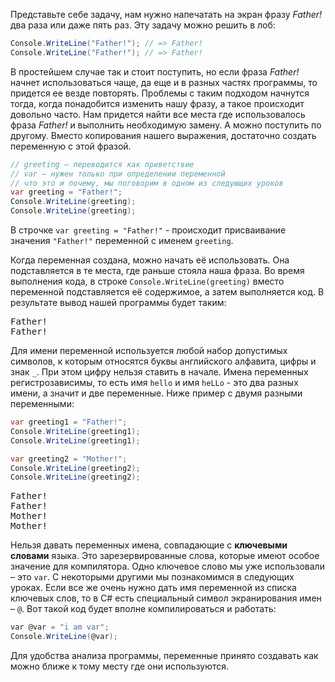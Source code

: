
Представьте себе задачу, нам нужно напечатать на экран фразу *Father!* два раза или даже пять раз. Эту задачу можно решить в лоб:

```cs
Console.WriteLine("Father!"); // => Father!
Console.WriteLine("Father!"); // => Father!
```

В простейшем случае так и стоит поступить, но если фраза *Father!* начнет использоваться чаще, да еще и в разных частях программы, то придется ее везде повторять. Проблемы с таким подходом начнутся тогда, когда понадобится изменить нашу фразу, а такое происходит довольно часто. Нам придется найти все места где использовалось фраза *Father!* и выполнить необходимую замену. А можно поступить по другому. Вместо копирования нашего выражения, достаточно создать переменную с этой фразой.

```cs
// greeting – переводится как приветствие
// var – нужен только при определении переменной
// что это и почему, мы поговорим в одном из следующих уроков
var greeting = "Father!";
Console.WriteLine(greeting);
Console.WriteLine(greeting);
```

В строчке `var greeting = "Father!"` - происходит присваивание значения `"Father!"` переменной с именем `greeting`.

Когда переменная создана, можно начать её использовать. Она подставляется в те места, где раньше стояла наша фраза. Во время выполнения кода, в строке `Console.WriteLine(greeting)` вместо переменной подставляется её содержимое, а затем выполняется код. В результате вывод нашей программы будет таким:

<pre class='hexlet-basics-output'>
Father!
Father!
</pre>

Для имени переменной используется любой набор допустимых символов, к которым относятся буквы английского алфавита, цифры и знак `_`. При этом цифру нельзя ставить в начале. Имена переменных регистрозависимы, то есть имя `hello` и имя `heLLo` - это два разных имени, а значит и две переменные. Ниже пример с двумя разными переменными:

```cs
var greeting1 = "Father!";
Console.WriteLine(greeting1);
Console.WriteLine(greeting1);

var greeting2 = "Mother!";
Console.WriteLine(greeting2);
Console.WriteLine(greeting2);
```

<pre class='hexlet-basics-output'>
Father!
Father!
Mother!
Mother!
</pre>

Нельзя давать переменных имена, совпадающие с **ключевыми словами** языка. Это зарезервированные слова, которые имеют особое значение для компилятора. Одно ключевое слово мы уже использовали – это `var`. С некоторыми другими мы познакомимся в следующих уроках. Если все же очень нужно дать имя переменной из списка ключевых слов, то в C# есть специальный символ экранирования имен – `@`. Вот такой код будет вполне компилироваться и работать:

```cs
var @var = "i am var";
Console.WriteLine(@var);
```

Для удобства анализа программы, переменные принято создавать как можно ближе к тому месту где они используются.
